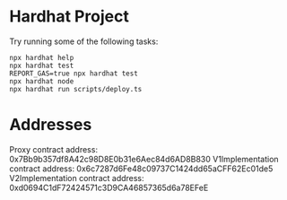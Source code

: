 # Hardhat Project

Try running some of the following tasks:

```shell
npx hardhat help
npx hardhat test
REPORT_GAS=true npx hardhat test
npx hardhat node
npx hardhat run scripts/deploy.ts
```

# Addresses

Proxy contract address: 0x7Bb9b357df8A42c98D8E0b31e6Aec84d6AD8B830
V1Implementation contract address: 0x6c7287d6Fe48c09737C1424dd65aCFF62Ec01de5
V2Implementation contract address: 0xd0694C1dF72424571c3D9CA46857365d6a78EFeE

